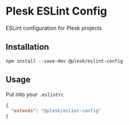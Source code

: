 # Plesk ESLint Config

ESLint configuration for Plesk projects


## Installation

```
npm install --save-dev @plesk/eslint-config
```


## Usage

Put into your `.eslintrc`
```json
{
  "extends": "@plesk/eslint-config"
}
```
